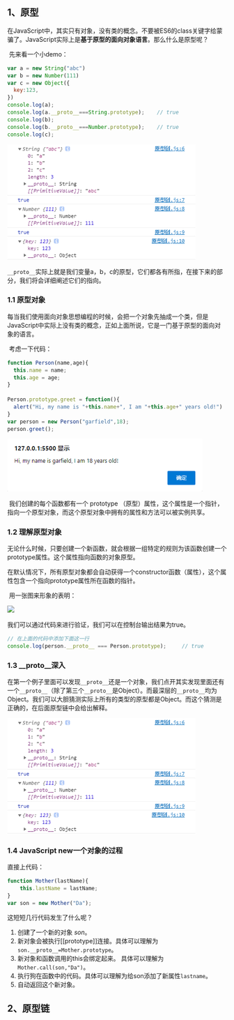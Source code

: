 ## 1、原型

​		在JavaScript中，其实只有对象，没有类的概念。不要被ES6的class关键字给蒙骗了。JavaScript实际上是**基于原型的面向对象语言**。那么什么是原型呢？



​		先来看一个小demo：

```javascript
var a = new String("abc")
var b = new Number(111)
var c = new Object({
  key:123,
})
console.log(a);
console.log(a.__proto__===String.prototype);	// true
console.log(b);
console.log(b.__proto__===Number.prototype);	// true
console.log(c);
```

![](./img/2.png)

​		`__proto__`实际上就是我们变量a，b，c的原型，它们都各有所指，在接下来的部分，我们将会详细阐述它们的指向。



### 1.1 原型对象

​		每当我们使用面向对象思想编程的时候，会把一个对象先抽成一个类，但是JavaScript中实际上没有类的概念，正如上面所说，它是一门基于原型的面向对象的语言。

​		考虑一下代码：

```javascript
function Person(name,age){
  this.name = name;
  this.age = age;
}

Person.prototype.greet = function(){
  alert("Hi, my name is "+this.name+", I am "+this.age+" years old!")
}
var person = new Person("garfield",18);
person.greet();
```

![](./img/3.png)		

​		我们创建的每个函数都有一个 prototype （原型）属性，这个属性是一个指针，指向一个原型对象，而这个原型对象中拥有的属性和方法可以被实例共享。



### 1.2 理解原型对象

​		无论什么时候，只要创建一个新函数，就会根据一组特定的规则为该函数创建一个prototype属性。这个属性指向函数的对象原型。

​		在默认情况下，所有原型对象都会自动获得一个constructor函数（属性），这个属性包含一个指向prototype属性所在函数的指针。

​		用一张图来形象的表明：

![](https://images2018.cnblogs.com/blog/1047894/201803/1047894-20180317210058665-719590719.png)

我们可以通过代码来进行验证，我们可以在控制台输出结果为true。

```javascript
// 在上面的代码中添加下面这一行
console.log(person.__proto__ === Person.prototype);		// true
```

### 1.3 __proto__深入

​		在第一个例子里面可以发现`__proto__`还是一个对象，我们点开其实发现里面还有一个`__proto__`（除了第三个`__proto__`是Object）。而最深层的`__proto__`均为Object。我们可以大胆猜测实际上所有的类型的原型都是Object。而这个猜测是正确的，在后面原型链中会给出解释。

![](./img/2.png)

### 1.4 JavaScript new一个对象的过程

直接上代码：

```javascript
function Mother(lastName){
    this.lastName = lastName;
}
var son = new Mother("Da");
```

这短短几行代码发生了什么呢？

1. 创建了一个新的对象 *son*。
2. 新对象会被执行[[prototype]]连接。具体可以理解为`son.__proto__=Mother.prototype`。
3. 新对象和函数调用的this会绑定起来。 具体可以理解为`Mother.call(son,"Da")`。
4. 执行狗在函数中的代码。具体可以理解为给son添加了新属性`lastname`。
5. 自动返回这个新对象。







## 2、原型链